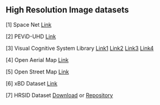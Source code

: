 ## High Resolution Image datasets

[1] Space Net [Link](https://registry.opendata.aws/spacenet/)

[2] PEViD-UHD [Link](https://www.epfl.ch/labs/mmspg/downloads/pevid-uhd/)

[3] Visual Cognitive System Library [Link1](https://www2.vicos.si/Downloads/LUIS34) [Link2](https://www2.vicos.si/Downloads/DUIS131) [Link3](https://www2.vicos.si/Downloads/GUIS107) [Link4](https://www2.vicos.si/Downloads/DFGTSD)

[4] Open Aerial Map [Link](https://map.openaerialmap.org/#/-18.45703125,18.47960905583197,3?_k=tvz89h)

[5] Open Street Map [Link](https://wiki.openstreetmap.org/wiki/Planet.osm)

[6] xBD Dataset [Link](https://xview2.org/dataset)

[7] HRSID Dataset [Download](https://drive.google.com/file/d/1NY3ovgc-woDlNoQdyqzRB3t9McOBH5Ms/view) or [Repository](https://github.com/chaozhong2010/HRSID)




